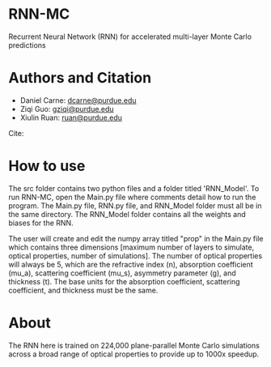 # RNN-MC
Recurrent Neural Network (RNN) for accelerated multi-layer Monte Carlo predictions
# Authors and Citation
- Daniel Carne: dcarne@purdue.edu
- Ziqi Guo: gziqi@purdue.edu
- Xiulin Ruan: ruan@purdue.edu

Cite:
# How to use
The src folder contains two python files and a folder titled 'RNN_Model'. To run RNN-MC, open the Main.py file where comments detail how to run the program. The Main.py file, RNN.py file, and RNN_Model folder must all be in the same directory. The RNN_Model folder contains all the weights and biases for the RNN.

The user will create and edit the numpy array titled "prop" in the Main.py file which contains three dimensions [maximum number of layers to simulate, optical properties, number of simulations]. The number of optical properties will always be 5, which are the refractive index (n), absorption coefficient (mu_a), scattering coefficient (mu_s), asymmetry parameter (g), and thickness (t). The base units for the absorption coefficient, scattering coefficient, and thickness must be the same.
# About
The RNN here is trained on 224,000 plane-parallel Monte Carlo simulations across a broad range of optical properties to provide up to 1000x speedup.
